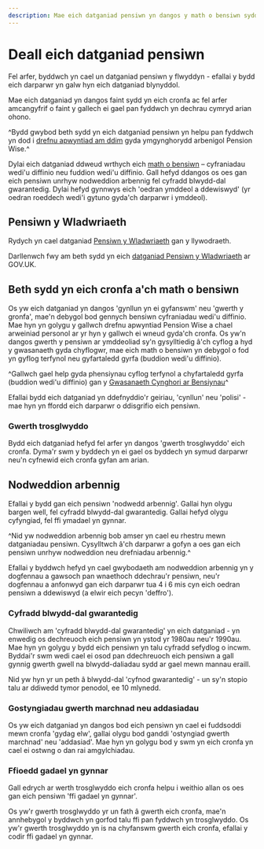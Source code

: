 ```yaml
---
description: Mae eich datganiad pensiwn yn dangos y math o bensiwn sydd gennych, faint sydd yn eich cronfa ac os oes gan eich pensiwn unrhyw nodweddion arbennig.
---
```


# Deall eich datganiad pensiwn

Fel arfer, byddwch yn cael un datganiad pensiwn y flwyddyn - efallai y bydd eich darparwr yn galw hyn eich datganiad blynyddol.

Mae eich datganiad yn dangos faint sydd yn eich cronfa ac fel arfer amcangyfrif o faint y gallech ei gael pan fyddwch yn dechrau cymryd arian ohono.

^Bydd gwybod beth sydd yn eich datganiad pensiwn yn helpu pan fyddwch yn dod i [drefnu apwyntiad am ddim](/appointments) gyda ymgynghorydd arbenigol Pension Wise.^

Dylai eich datganiad ddweud wrthych eich [math o bensiwn](/pension-types) – cyfraniadau wedi'u diffinio neu fuddion wedi'u diffinio. Gall hefyd ddangos os oes gan eich pensiwn unrhyw nodweddion arbennig fel cyfradd blwydd-dal gwarantedig.
Dylai hefyd gynnwys eich 'oedran ymddeol a ddewiswyd' (yr oedran roeddech wedi'i gytuno gyda'ch darparwr i ymddeol).

## Pensiwn y Wladwriaeth

Rydych yn cael datganiad [Pensiwn y Wladwriaeth](https://www.gov.uk/state-pension-statement) gan y llywodraeth.

Darllenwch fwy am beth sydd yn eich [datganiad Pensiwn y Wladwriaeth](https://www.gov.uk/government/publications/your-state-pension-statement-explained-dwp040) ar GOV.UK.

## Beth sydd yn eich cronfa a'ch math o bensiwn

Os yw eich datganiad yn dangos 'gynllun yn ei gyfanswm' neu 'gwerth y gronfa', mae'n debygol bod gennych bensiwn cyfraniadau wedi'u diffinio. Mae hyn yn golygu y gallwch drefnu apwyntiad Pension Wise a chael arweiniad personol ar yr hyn y gallwch ei wneud gyda'ch cronfa. Os yw'n dangos gwerth y pensiwn ar ymddeoliad sy'n gysylltiedig â'ch cyflog a hyd y gwasanaeth gyda chyflogwr, mae eich math o bensiwn yn debygol o fod yn gyflog terfynol neu gyfartaledd gyrfa (buddion wedi'u diffinio).

^Gallwch gael help gyda phensiynau cyflog terfynol a chyfartaledd gyrfa (buddion wedi'u diffinio) gan y [Gwasanaeth Cynghori ar Bensiynau](http://www.pensionsadvisoryservice.org.uk)^

Efallai bydd eich datganiad yn ddefnyddio'r geiriau, 'cynllun' neu 'polisi'  - mae hyn yn ffordd eich darparwr o ddisgrifio eich pensiwn.

### Gwerth trosglwyddo

Bydd eich datganiad hefyd fel arfer yn dangos  'gwerth trosglwyddo' eich cronfa. Dyma'r swm y byddech yn ei gael os byddech yn symud darparwr neu'n cyfnewid eich cronfa gyfan am arian.

## Nodweddion arbennig

Efallai y bydd gan eich pensiwn 'nodwedd arbennig'. Gallai hyn olygu bargen well, fel cyfradd blwydd-dal gwarantedig. Gallai hefyd olygu cyfyngiad, fel ffi ymadael yn gynnar.

^Nid yw nodweddion arbennig bob amser yn cael eu rhestru mewn datganiadau pensiwn. Cysylltwch â'ch darparwr a gofyn a oes gan eich pensiwn unrhyw nodweddion neu drefniadau arbennig.^

Efallai y byddwch hefyd yn cael gwybodaeth am nodweddion arbennig yn y dogfennau a gawsoch pan wnaethoch ddechrau'r pensiwn, neu'r dogfennau a anfonwyd gan eich darparwr tua 4 i 6 mis cyn eich oedran pensiwn a ddewiswyd (a elwir eich pecyn 'deffro').

### Cyfradd blwydd-dal gwarantedig

Chwiliwch am 'cyfradd blwydd-dal gwarantedig' yn eich datganiad - yn enwedig os dechreuoch eich pensiwn yn ystod yr 1980au neu'r 1990au. Mae hyn yn golygu y bydd eich pensiwn yn talu cyfradd sefydlog o incwm. Byddai'r swm wedi cael ei osod pan ddechreuoch eich pensiwn a gall gynnig gwerth gwell na blwydd-daliadau sydd ar gael mewn mannau eraill.

Nid yw hyn yr un peth â blwydd-dal 'cyfnod gwarantedig' - un sy'n stopio talu ar ddiwedd tymor penodol, ee 10 mlynedd.

### Gostyngiadau gwerth marchnad neu addasiadau

Os yw eich datganiad yn dangos bod eich pensiwn yn cael ei fuddsoddi mewn cronfa 'gydag elw', gallai olygu bod ganddi 'ostyngiad gwerth marchnad' neu 'addasiad'. Mae hyn yn golygu bod y swm yn eich cronfa yn cael ei ostwng o dan rai amgylchiadau.

### Ffioedd gadael yn gynnar

Gall edrych ar werth trosglwyddo eich cronfa helpu i weithio allan os oes gan eich pensiwn 'ffi gadael yn gynnar'. 

Os yw'r gwerth trosglwyddo yr un fath â gwerth eich cronfa, mae'n annhebygol y byddwch yn gorfod talu ffi pan fyddwch yn trosglwyddo. Os yw'r gwerth trosglwyddo yn is na chyfanswm gwerth eich cronfa, efallai y codir ffi gadael yn gynnar.
